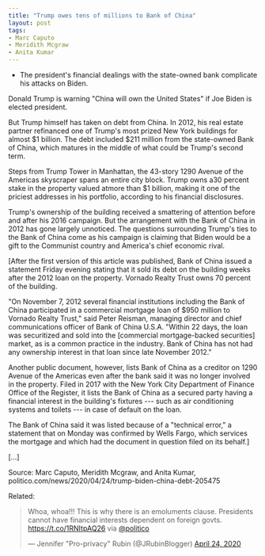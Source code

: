 ```yaml
---
title: "Trump owes tens of millions to Bank of China"
layout: post
tags:
- Marc Caputo
- Meridith Mcgraw
- Anita Kumar
---
```


- The president's financial dealings with the state-owned bank complicate his attacks on Biden.

Donald Trump is warning "China will own the United States" if Joe Biden is elected president.

But Trump himself has taken on debt from China. In 2012, his real estate partner refinanced one of Trump's most prized New York buildings for almost $1 billion. The debt included $211 million from the state-owned Bank of China, which matures in the middle of what could be Trump's second term.

Steps from Trump Tower in Manhattan, the 43-story 1290 Avenue of the Americas skyscraper spans an entire city block. Trump owns a30 percent stake in the property valued atmore than $1 billion, making it one of the priciest addresses in his portfolio, according to his financial disclosures.

Trump's ownership of the building received a smattering of attention before and after his 2016 campaign. But the arrangement with the Bank of China in 2012 has gone largely unnoticed. The questions surrounding Trump's ties to the Bank of China come as his campaign is claiming that Biden would be a gift to the Communist country and America's chief economic rival.

[After the first version of this article was published, Bank of China issued a statement Friday evening stating that it sold its debt on the building weeks after the 2012 loan on the property. Vornado Realty Trust owns 70 percent of the building.

"On November 7, 2012 several financial institutions including the Bank of China participated in a commercial mortgage loan of $950 million to Vornado Realty Trust," said Peter Reisman, managing director and chief communications officer of Bank of China U.S.A. "Within 22 days, the loan was securitized and sold into the [commercial mortgage-backed securities] market, as is a common practice in the industry. Bank of China has not had any ownership interest in that loan since late November 2012."

Another public document, however, lists Bank of China as a creditor on 1290 Avenue of the Americas even after the bank said it was no longer involved in the property. Filed in 2017 with the New York City Department of Finance Office of the Register, it lists the Bank of China as a secured party having a financial interest in the building's fixtures --- such as air conditioning systems and toilets --- in case of default on the loan.

The Bank of China said it was listed because of a "technical error," a statement that on Monday was confirmed by Wells Fargo, which services the mortgage and which had the document in question filed on its behalf.]

[...]

Source: Marc Caputo, Meridith Mcgraw, and Anita Kumar, politico.com/news/2020/04/24/trump-biden-china-debt-205475

Related:

<blockquote class="twitter-tweet"><p lang="en" dir="ltr">Whoa, whoa!!! This is why there is an emoluments clause. Presidents cannot have financial interests dependent on foreign govts. <a href="https://t.co/1RNItpAQ26">https://t.co/1RNItpAQ26</a> via <a href="https://twitter.com/politico?ref_src=twsrc%5Etfw">@politico</a></p>&mdash; Jennifer &quot;Pro-privacy&quot; Rubin (@JRubinBlogger) <a href="https://twitter.com/JRubinBlogger/status/1253657439418941441?ref_src=twsrc%5Etfw">April 24, 2020</a></blockquote> <script async src="https://platform.twitter.com/widgets.js" charset="utf-8"></script>
